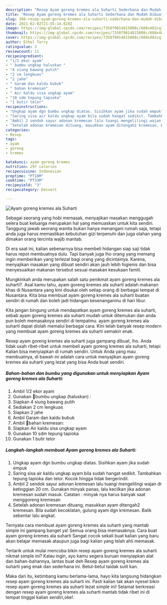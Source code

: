 ```yaml
---
description: "Resep Ayam goreng kremes ala Suharti Sederhana dan Mudah Dibuat"
title: "Resep Ayam goreng kremes ala Suharti Sederhana dan Mudah Dibuat"
slug: 366-resep-ayam-goreng-kremes-ala-suharti-sederhana-dan-mudah-dibuat
date: 2021-02-02T21:55:14.628Z
image: https://img-global.cpcdn.com/recipes/7358f9014815808c/680x482cq70/ayam-goreng-kremes-ala-suharti-foto-resep-utama.jpg
thumbnail: https://img-global.cpcdn.com/recipes/7358f9014815808c/680x482cq70/ayam-goreng-kremes-ala-suharti-foto-resep-utama.jpg
cover: https://img-global.cpcdn.com/recipes/7358f9014815808c/680x482cq70/ayam-goreng-kremes-ala-suharti-foto-resep-utama.jpg
author: Ethel Terry
ratingvalue: 3
reviewcount: 11
recipeingredient:
- "1/2 ekor ayam"
- " bumbu ungkap haluskan "
- "4 siung bawang putih"
- "2 cm lengkuas"
- "2 jahe"
- " Garam dan kaldu bubuk"
- " bahan kremesan"
- " Air kaldu sisa ungkap ayam"
- "10 sdm tepung tapioka"
- "1 butir telor"
recipeinstructions:
- "Ungkap ayam dgn bumbu ungkap diatas. Sisihkan ayam jika sudah empuk"
- "Saring sisa air kaldu ungkap ayam bila sudah hangat sedikit. Tambahkan tepung tapioka dan telor. Kocok hingga tidak bergerindil."
- "Ambil 2 sendok sayur adonan kremesan lalu tuangi mengelilingi wajan dr ketinggian 20 cm. Gunakan minyak panas, lalu kecilkan jika adonan kremesan sudah masuk. Catatan : minyak nya harus banyak saat menggoreng kremesan"
- "Setelah adonan kremesan dituang, masukkan ayam ditengah2 kremesan. Bila sudah kecoklatan, gulung ayam dgn kremesan. Balik sebentar lalu angkat."
categories:
- Resep
tags:
- ayam
- goreng
- kremes

katakunci: ayam goreng kremes 
nutrition: 297 calories
recipecuisine: Indonesian
preptime: "PT18M"
cooktime: "PT33M"
recipeyield: "3"
recipecategory: Dessert

---
```



![Ayam goreng kremes ala Suharti](https://img-global.cpcdn.com/recipes/7358f9014815808c/680x482cq70/ayam-goreng-kremes-ala-suharti-foto-resep-utama.jpg)

Sebagai seorang yang hobi memasak, menyajikan masakan menggugah selera buat keluarga merupakan hal yang memuaskan untuk kita sendiri. Tanggung jawab seorang  wanita bukan hanya menangani rumah saja, tetapi anda juga harus memastikan kebutuhan gizi terpenuhi dan juga olahan yang dimakan orang tercinta wajib mantab.

Di era  saat ini, kalian sebenarnya bisa membeli hidangan siap saji tidak harus repot membuatnya dulu. Tapi banyak juga lho orang yang memang ingin memberikan yang terlezat bagi orang yang dicintainya. Karena, menyajikan masakan yang dibuat sendiri akan jauh lebih higienis dan bisa menyesuaikan makanan tersebut sesuai masakan kesukaan famili. 



Mungkinkah anda merupakan salah satu penikmat ayam goreng kremes ala suharti?. Asal kamu tahu, ayam goreng kremes ala suharti adalah makanan khas di Nusantara yang kini disukai oleh setiap orang di berbagai tempat di Nusantara. Kita bisa membuat ayam goreng kremes ala suharti buatan sendiri di rumah dan boleh jadi hidangan kesenanganmu di hari libur.

Kita jangan bingung untuk mendapatkan ayam goreng kremes ala suharti, sebab ayam goreng kremes ala suharti mudah untuk ditemukan dan anda pun boleh memasaknya sendiri di tempatmu. ayam goreng kremes ala suharti dapat diolah memalui berbagai cara. Kini telah banyak resep modern yang membuat ayam goreng kremes ala suharti semakin enak.

Resep ayam goreng kremes ala suharti juga gampang dibuat, lho. Anda tidak usah ribet-ribet untuk membeli ayam goreng kremes ala suharti, tetapi Kalian bisa menyiapkan di rumah sendiri. Untuk Anda yang mau membuatnya, di bawah ini adalah cara untuk menyajikan ayam goreng kremes ala suharti yang lezat yang bisa Anda buat sendiri.

<!--inarticleads1-->

##### Bahan-bahan dan bumbu yang digunakan untuk menyiapkan Ayam goreng kremes ala Suharti:

1. Ambil 1/2 ekor ayam
1. Gunakan  🌻bumbu ungkap (haluskan) :
1. Siapkan 4 siung bawang putih
1. Sediakan 2 cm lengkuas
1. Siapkan 2 jahe
1. Ambil  Garam dan kaldu bubuk
1. Ambil  🌻bahan kremesan:
1. Siapkan  Air kaldu sisa ungkap ayam
1. Gunakan 10 sdm tepung tapioka
1. Gunakan 1 butir telor




<!--inarticleads2-->

##### Langkah-langkah membuat Ayam goreng kremes ala Suharti:

1. Ungkap ayam dgn bumbu ungkap diatas. Sisihkan ayam jika sudah empuk
1. Saring sisa air kaldu ungkap ayam bila sudah hangat sedikit. Tambahkan tepung tapioka dan telor. Kocok hingga tidak bergerindil.
1. Ambil 2 sendok sayur adonan kremesan lalu tuangi mengelilingi wajan dr ketinggian 20 cm. Gunakan minyak panas, lalu kecilkan jika adonan kremesan sudah masuk. Catatan : minyak nya harus banyak saat menggoreng kremesan
1. Setelah adonan kremesan dituang, masukkan ayam ditengah2 kremesan. Bila sudah kecoklatan, gulung ayam dgn kremesan. Balik sebentar lalu angkat.




Ternyata cara membuat ayam goreng kremes ala suharti yang mantab simple ini gampang banget ya! Semua orang bisa memasaknya. Cara buat ayam goreng kremes ala suharti Sangat cocok sekali buat kalian yang baru akan belajar memasak ataupun juga bagi kalian yang telah ahli memasak.

Tertarik untuk mulai mencoba bikin resep ayam goreng kremes ala suharti nikmat simple ini? Kalau ingin, ayo kamu segera buruan menyiapkan alat dan bahan-bahannya, lantas buat deh Resep ayam goreng kremes ala suharti yang enak dan sederhana ini. Betul-betul taidak sulit kan. 

Maka dari itu, ketimbang kamu berlama-lama, hayo kita langsung hidangkan resep ayam goreng kremes ala suharti ini. Pasti kalian tak akan nyesel bikin resep ayam goreng kremes ala suharti lezat simple ini! Selamat berkreasi dengan resep ayam goreng kremes ala suharti mantab tidak ribet ini di tempat tinggal kalian sendiri,oke!.

